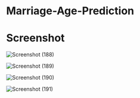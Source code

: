 # Marriage-Age-Prediction
# Screenshot

![Screenshot (188)](https://user-images.githubusercontent.com/63738852/93423103-d0e96a00-f8d2-11ea-9f6c-face6c3db81b.png)

![Screenshot (189)](https://user-images.githubusercontent.com/63738852/93423122-d777e180-f8d2-11ea-8746-b1b81daac968.png)

![Screenshot (190)](https://user-images.githubusercontent.com/63738852/93423259-2faee380-f8d3-11ea-82a4-8911bfd4af83.png)

![Screenshot (191)](https://user-images.githubusercontent.com/63738852/93423297-4c4b1b80-f8d3-11ea-89e9-fdb62c1e6811.png)
